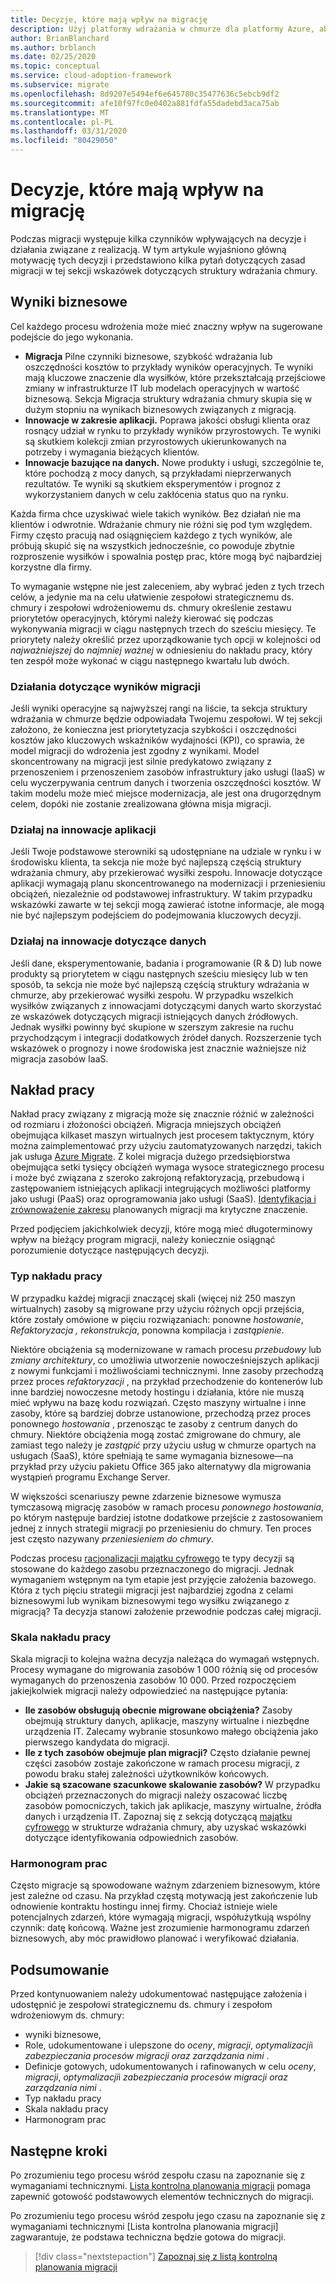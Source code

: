 ```yaml
---
title: Decyzje, które mają wpływ na migrację
description: Użyj platformy wdrażania w chmurze dla platformy Azure, aby podejmować odpowiednie decyzje i wybrać działania wykonywania, które będą obsługiwać pomyślne Migrowanie.
author: BrianBlanchard
ms.author: brblanch
ms.date: 02/25/2020
ms.topic: conceptual
ms.service: cloud-adoption-framework
ms.subservice: migrate
ms.openlocfilehash: 8d9207e5494ef6e645780c35477636c5ebcb9df2
ms.sourcegitcommit: afe10f97fc0e0402a881fdfa55dadebd3aca75ab
ms.translationtype: MT
ms.contentlocale: pl-PL
ms.lasthandoff: 03/31/2020
ms.locfileid: "80429050"
---
```

<!-- cSpell:ignore migrateable -->

# <a name="decisions-that-affect-migration"></a>Decyzje, które mają wpływ na migrację

Podczas migracji występuje kilka czynników wpływających na decyzje i działania związane z realizacją. W tym artykule wyjaśniono główną motywację tych decyzji i przedstawiono kilka pytań dotyczących zasad migracji w tej sekcji wskazówek dotyczących struktury wdrażania chmury.

## <a name="business-outcomes"></a>Wyniki biznesowe

Cel każdego procesu wdrożenia może mieć znaczny wpływ na sugerowane podejście do jego wykonania.

- **Migracja** Pilne czynniki biznesowe, szybkość wdrażania lub oszczędności kosztów to przykłady wyników operacyjnych. Te wyniki mają kluczowe znaczenie dla wysiłków, które przekształcają przejściowe zmiany w infrastrukturze IT lub modelach operacyjnych w wartość biznesową. Sekcja Migracja struktury wdrażania chmury skupia się w dużym stopniu na wynikach biznesowych związanych z migracją.
- **Innowacje w zakresie aplikacji.** Poprawa jakości obsługi klienta oraz rosnący udział w rynku to przykłady wyników przyrostowych. Te wyniki są skutkiem kolekcji zmian przyrostowych ukierunkowanych na potrzeby i wymagania bieżących klientów.
- **Innowacje bazujące na danych.** Nowe produkty i usługi, szczególnie te, które pochodzą z mocy danych, są przykładami nieprzerwanych rezultatów. Te wyniki są skutkiem eksperymentów i prognoz z wykorzystaniem danych w celu zakłócenia status quo na rynku.

Każda firma chce uzyskiwać wiele takich wyników. Bez działań nie ma klientów i odwrotnie. Wdrażanie chmury nie różni się pod tym względem. Firmy często pracują nad osiągnięciem każdego z tych wyników, ale próbują skupić się na wszystkich jednocześnie, co powoduje zbytnie rozproszenie wysiłków i spowalnia postęp prac, które mogą być najbardziej korzystne dla firmy.

To wymaganie wstępne nie jest zaleceniem, aby wybrać jeden z tych trzech celów, a jedynie ma na celu ułatwienie zespołowi strategicznemu ds. chmury i zespołowi wdrożeniowemu ds. chmury określenie zestawu priorytetów operacyjnych, którymi należy kierować się podczas wykonywania migracji w ciągu następnych trzech do sześciu miesięcy. Te priorytety należy określić przez uporządkowanie tych opcji w kolejności od *najważniejszej* do *najmniej ważnej* w odniesieniu do nakładu pracy, który ten zespół może wykonać w ciągu następnego kwartału lub dwóch.

### <a name="act-on-migration-outcomes"></a>Działania dotyczące wyników migracji

Jeśli wyniki operacyjne są najwyższej rangi na liście, ta sekcja struktury wdrażania w chmurze będzie odpowiadała Twojemu zespołowi. W tej sekcji założono, że konieczna jest priorytetyzacja szybkości i oszczędności kosztów jako kluczowych wskaźników wydajności (KPI), co sprawia, że model migracji do wdrożenia jest zgodny z wynikami. Model skoncentrowany na migracji jest silnie predykatowo związany z przenoszeniem i przenoszeniem zasobów infrastruktury jako usługi (IaaS) w celu wyczerpywania centrum danych i tworzenia oszczędności kosztów. W takim modelu może mieć miejsce modernizacja, ale jest ona drugorzędnym celem, dopóki nie zostanie zrealizowana główna misja migracji.

### <a name="act-on-application-innovations"></a>Działaj na innowacje aplikacji

Jeśli Twoje podstawowe sterowniki są udostępniane na udziale w rynku i w środowisku klienta, ta sekcja nie może być najlepszą częścią struktury wdrażania chmury, aby przekierować wysiłki zespołu. Innowacje dotyczące aplikacji wymagają planu skoncentrowanego na modernizacji i przeniesieniu obciążeń, niezależnie od podstawowej infrastruktury. W takim przypadku wskazówki zawarte w tej sekcji mogą zawierać istotne informacje, ale mogą nie być najlepszym podejściem do podejmowania kluczowych decyzji.

### <a name="act-on-data-innovations"></a>Działaj na innowacje dotyczące danych

Jeśli dane, eksperymentowanie, badania i programowanie (R & D) lub nowe produkty są priorytetem w ciągu następnych sześciu miesięcy lub w ten sposób, ta sekcja nie może być najlepszą częścią struktury wdrażania w chmurze, aby przekierować wysiłki zespołu. W przypadku wszelkich wysiłków związanych z innowacjami dotyczącymi danych warto skorzystać ze wskazówek dotyczących migracji istniejących danych źródłowych. Jednak wysiłki powinny być skupione w szerszym zakresie na ruchu przychodzącym i integracji dodatkowych źródeł danych. Rozszerzenie tych wskazówek o prognozy i nowe środowiska jest znacznie ważniejsze niż migracja zasobów IaaS.

## <a name="effort"></a>Nakład pracy

Nakład pracy związany z migracją może się znacznie różnić w zależności od rozmiaru i złożoności obciążeń. Migracja mniejszych obciążeń obejmująca kilkaset maszyn wirtualnych jest procesem taktycznym, który można zaimplementować przy użyciu zautomatyzowanych narzędzi, takich jak usługa [Azure Migrate](https://docs.microsoft.com/azure/migrate/migrate-overview). Z kolei migracja dużego przedsiębiorstwa obejmująca setki tysięcy obciążeń wymaga wysoce strategicznego procesu i może być związana z szeroko zakrojoną refaktoryzacją, przebudową i zastępowaniem istniejących aplikacji integrujących możliwości platformy jako usługi (PaaS) oraz oprogramowania jako usługi (SaaS). [Identyfikacja i zrównoważenie zakresu](../../../strategy/balance-the-portfolio.md) planowanych migracji ma krytyczne znaczenie.

Przed podjęciem jakichkolwiek decyzji, które mogą mieć długoterminowy wpływ na bieżący program migracji, należy koniecznie osiągnąć porozumienie dotyczące następujących decyzji.

### <a name="effort-type"></a>Typ nakładu pracy

W przypadku każdej migracji znaczącej skali (więcej niż 250 maszyn wirtualnych) zasoby są migrowane przy użyciu różnych opcji przejścia, które zostały omówione w pięciu rozwiązaniach: ponowne *hostowanie*, *Refaktoryzacja* *,* *rekonstrukcja*, ponowna kompilacja i *zastąpienie*.

Niektóre obciążenia są modernizowane w ramach procesu *przebudowy* lub *zmiany architektury*, co umożliwia utworzenie nowocześniejszych aplikacji z nowymi funkcjami i możliwościami technicznymi. Inne zasoby przechodzą przez proces *refaktoryzacji* , na przykład przechodzenie do kontenerów lub inne bardziej nowoczesne metody hostingu i działania, które nie muszą mieć wpływu na bazę kodu rozwiązań. Często maszyny wirtualne i inne zasoby, które są bardziej dobrze ustanowione, przechodzą przez proces ponownego *hostowania* , przenosząc te zasoby z centrum danych do chmury. Niektóre obciążenia mogą zostać zmigrowane do chmury, ale zamiast tego należy je *zastąpić* przy użyciu usług w chmurze opartych na usługach (SaaS), które spełniają te same wymagania biznesowe&mdash;na przykład przy użyciu pakietu Office 365 jako alternatywy dla migrowania wystąpień programu Exchange Server.

W większości scenariuszy pewne zdarzenie biznesowe wymusza tymczasową migrację zasobów w ramach procesu *ponownego hostowania*, po którym następuje bardziej istotne dodatkowe przejście z zastosowaniem jednej z innych strategii migracji po przeniesieniu do chmury. Ten proces jest często nazywany *przeniesieniem do chmury*.

Podczas procesu [racjonalizacji majątku cyfrowego](../../../digital-estate/calculate.md) te typy decyzji są stosowane do każdego zasobu przeznaczonego do migracji. Jednak wymaganiem wstępnym na tym etapie jest przyjęcie założenia bazowego. Która z tych pięciu strategii migracji jest najbardziej zgodna z celami biznesowymi lub wynikam biznesowymi tego wysiłku związanego z migracją? Ta decyzja stanowi założenie przewodnie podczas całej migracji.

### <a name="effort-scale"></a>Skala nakładu pracy

Skala migracji to kolejna ważna decyzja należąca do wymagań wstępnych. Procesy wymagane do migrowania zasobów 1 000 różnią się od procesów wymaganych do przenoszenia zasobów 10 000. Przed rozpoczęciem jakiejkolwiek migracji należy odpowiedzieć na następujące pytania:

- **Ile zasobów obsługują obecnie migrowane obciążenia?** Zasoby obejmują struktury danych, aplikacje, maszyny wirtualne i niezbędne urządzenia IT. Zalecamy wybranie stosunkowo małego obciążenia jako pierwszego kandydata do migracji.
- **Ile z tych zasobów obejmuje plan migracji?** Często działanie pewnej części zasobów zostaje zakończone w ramach procesu migracji, z powodu braku stałej zależności użytkowników końcowych.
- **Jakie są szacowane szacunkowe skalowanie zasobów?** W przypadku obciążeń przeznaczonych do migracji należy oszacować liczbę zasobów pomocniczych, takich jak aplikacje, maszyny wirtualne, źródła danych i urządzenia IT. Zapoznaj się z sekcją dotyczącą [majątku cyfrowego](../../../digital-estate/index.md) w strukturze wdrażania chmury, aby uzyskać wskazówki dotyczące identyfikowania odpowiednich zasobów.

### <a name="effort-timing"></a>Harmonogram prac

Często migracje są spowodowane ważnym zdarzeniem biznesowym, które jest zależne od czasu. Na przykład częstą motywacją jest zakończenie lub odnowienie kontraktu hostingu innej firmy. Chociaż istnieje wiele potencjalnych zdarzeń, które wymagają migracji, współużytkują wspólny czynnik: datę końcową. Ważne jest zrozumienie harmonogramu zdarzeń biznesowych, aby móc prawidłowo planować i weryfikować działania.

## <a name="recap"></a>Podsumowanie

Przed kontynuowaniem należy udokumentować następujące założenia i udostępnić je zespołowi strategicznemu ds. chmury i zespołom wdrożeniowym ds. chmury:

- wyniki biznesowe,
- Role, udokumentowane i ulepszone do *oceny*, *migracji*, *optymalizacji*i *zabezpieczania procesów migracji oraz zarządzania nimi* .
- Definicje gotowych, udokumentowanych i rafinowanych w celu *oceny*, *migracji*, *optymalizacji*i *zabezpieczania procesów migracji oraz zarządzania nimi* .
- Typ nakładu pracy
- Skala nakładu pracy
- Harmonogram prac

## <a name="next-steps"></a>Następne kroki

Po zrozumieniu tego procesu wśród zespołu czasu na zapoznanie się z wymaganiami technicznymi. [Lista kontrolna planowania migracji](./planning-checklist.md) pomaga zapewnić gotowość podstawowych elementów technicznych do migracji.

Po zrozumieniu tego procesu wśród zespołu jego czasu na zapoznanie się z wymaganiami technicznymi [Lista kontrolna planowania migracji] zagwarantuje, że podstawa techniczna będzie gotowa do migracji.

> [!div class="nextstepaction"]
> [Zapoznaj się z listą kontrolną planowania migracji](./planning-checklist.md)
